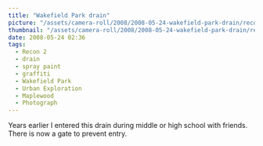 ```yaml
---
title: "Wakefield Park drain"
picture: "/assets/camera-roll/2008/2008-05-24-wakefield-park-drain/recon-2-003.jpg"
thumbnail: "/assets/camera-roll/2008/2008-05-24-wakefield-park-drain/recon-2-003-thumbnail.jpg"
date: 2008-05-24 02:36
tags:
  - Recon 2
  - drain
  - spray paint
  - graffiti
  - Wakefield Park
  - Urban Exploration
  - Maplewood
  - Photograph
---
```

Years earlier I entered this drain during middle or high school with friends. There is now a gate to prevent entry. 